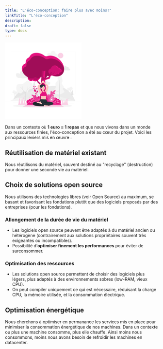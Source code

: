 ```yaml
---
title: "L'éco-conception: faire plus avec moins!"
linkTitle: "L'éco-conception"
description:
draft: false
type: docs
---
```


<img src="./cdc-illustration-eco-conception.png" alt="Éco-conception" style="width: 50%;">

Dans un contexte où **1 euro = 1 repas** et que nous vivons dans un monde aux ressources finies, l'éco-conception a été au cœur du projet.
Voici les principaux leviers mis en œuvre :

## Réutilisation de matériel existant

Nous réutilisons du matériel, souvent destiné au "recyclage" (destruction) pour donner une seconde vie au matériel.

## Choix de solutions open source

Nous utilisons des technologies libres (voir Open Source) au maximum, se basant et favorisant les fondations plutôt que des logiciels proposés par des entreprises (pour les fondations).

### Allongement de la durée de vie du matériel

- Les logiciels open source peuvent être adaptés à du matériel ancien ou hétérogène (contrairement aux solutions propriétaires souvent très exigeantes ou incompatibles). 
- Possibilité d’**optimiser finement les performances** pour éviter de surconsommer.

### Optimisation des ressources

- Les solutions open source permettent de choisir des logiciels plus légers, plus adaptés à des environnements sobres (low-RAM, vieux CPU).
- On peut compiler uniquement ce qui est nécessaire, réduisant la charge CPU, la mémoire utilisée, et la consommation électrique.

## Optimisation énergétique

Nous cherchons à optimiser en permanance les services mis en place pour minimiser la consommation énergétique de nos machines. Dans un contexte ou plus une machine consomme, plus elle chauffe. Ainsi moins nous consommons, moins nous avons besoin de refroidir les machines en datacenter.
